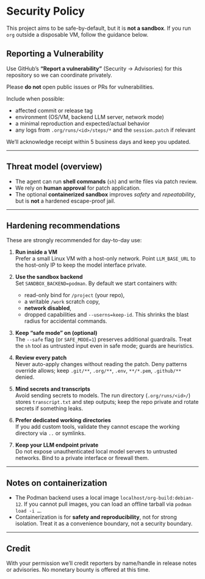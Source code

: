 
# Security Policy

This project aims to be safe-by-default, but it is **not a sandbox**. If you run
`org` outside a disposable VM, follow the guidance below.

## Reporting a Vulnerability

Use GitHub’s **“Report a vulnerability”** (Security → Advisories) for this
repository so we can coordinate privately.

Please **do not** open public issues or PRs for vulnerabilities.

Include when possible:
- affected commit or release tag
- environment (OS/VM, backend LLM server, network mode)
- a minimal reproduction and expected/actual behavior
- any logs from `.org/runs/<id>/steps/*` and the `session.patch` if relevant

We’ll acknowledge receipt within 5 business days and keep you updated.

---

## Threat model (overview)

- The agent can run **shell commands** (`sh`) and write files via patch review.
- We rely on **human approval** for patch application.
- The optional **containerized sandbox** improves *safety* and *repeatability*,
  but is **not** a hardened escape-proof jail.

---

## Hardening recommendations

These are strongly recommended for day-to-day use:

1. **Run inside a VM**  
   Prefer a small Linux VM with a host-only network. Point `LLM_BASE_URL` to the
   host-only IP to keep the model interface private.

2. **Use the sandbox backend**  
   Set `SANDBOX_BACKEND=podman`. By default we start containers with:
   - read-only bind for `/project` (your repo),
   - a writable `/work` scratch copy,
   - **network disabled**,
   - dropped capabilities and `--userns=keep-id`.
   This shrinks the blast radius for accidental commands.

3. **Keep “safe mode” on (optional)**  
   The `--safe` flag (or `SAFE_MODE=1`) preserves additional guardrails. Treat
   the `sh` tool as untrusted input even in safe mode; guards are heuristics.

4. **Review every patch**  
   Never auto-apply changes without reading the patch. Deny patterns override
   allows; keep `.git/**`, `.org/**`, `.env`, `**/*.pem`, `.github/**` denied.

5. **Mind secrets and transcripts**  
   Avoid sending secrets to models. The run directory (`.org/runs/<id>/`) stores
   `transcript.txt` and step outputs; keep the repo private and rotate secrets
   if something leaks.

6. **Prefer dedicated working directories**  
   If you add custom tools, validate they cannot escape the working directory
   via `..` or symlinks.

7. **Keep your LLM endpoint private**  
   Do not expose unauthenticated local model servers to untrusted networks. Bind
   to a private interface or firewall them.

---

## Notes on containerization

- The Podman backend uses a local image `localhost/org-build:debian-12`. If you
  cannot pull images, you can load an offline tarball via `podman load -i …`.
- Containerization is for **safety and reproducibility**, not for strong
  isolation. Treat it as a convenience boundary, not a security boundary.

---

## Credit

With your permission we’ll credit reporters by name/handle in release notes or
advisories. No monetary bounty is offered at this time.
